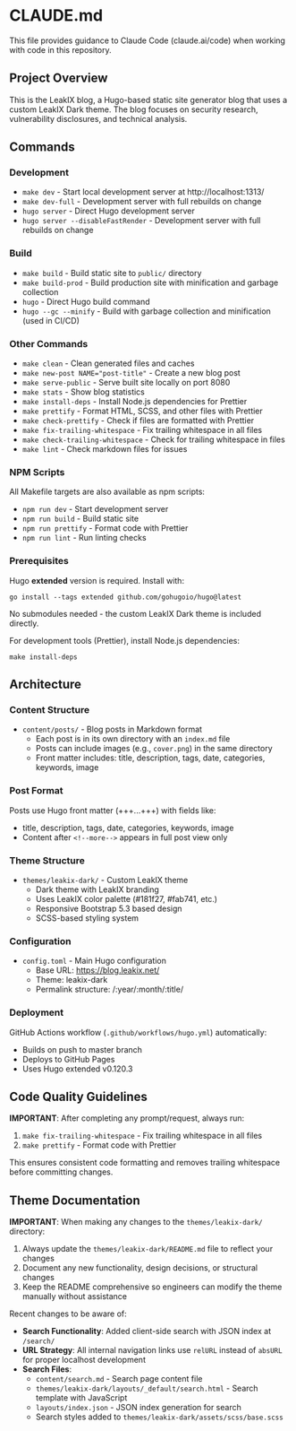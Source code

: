 # CLAUDE.md

This file provides guidance to Claude Code (claude.ai/code) when working with
code in this repository.

## Project Overview

This is the LeakIX blog, a Hugo-based static site generator blog that uses a
custom LeakIX Dark theme. The blog focuses on security research, vulnerability
disclosures, and technical analysis.

## Commands

### Development

- `make dev` - Start local development server at http://localhost:1313/
- `make dev-full` - Development server with full rebuilds on change
- `hugo server` - Direct Hugo development server
- `hugo server --disableFastRender` - Development server with full rebuilds on
  change

### Build

- `make build` - Build static site to `public/` directory
- `make build-prod` - Build production site with minification and garbage
  collection
- `hugo` - Direct Hugo build command
- `hugo --gc --minify` - Build with garbage collection and minification (used in
  CI/CD)

### Other Commands

- `make clean` - Clean generated files and caches
- `make new-post NAME="post-title"` - Create a new blog post
- `make serve-public` - Serve built site locally on port 8080
- `make stats` - Show blog statistics
- `make install-deps` - Install Node.js dependencies for Prettier
- `make prettify` - Format HTML, SCSS, and other files with Prettier
- `make check-prettify` - Check if files are formatted with Prettier
- `make fix-trailing-whitespace` - Fix trailing whitespace in all files
- `make check-trailing-whitespace` - Check for trailing whitespace in files
- `make lint` - Check markdown files for issues

### NPM Scripts

All Makefile targets are also available as npm scripts:

- `npm run dev` - Start development server
- `npm run build` - Build static site
- `npm run prettify` - Format code with Prettier
- `npm run lint` - Run linting checks

### Prerequisites

Hugo **extended** version is required. Install with:

```
go install --tags extended github.com/gohugoio/hugo@latest
```

No submodules needed - the custom LeakIX Dark theme is included directly.

For development tools (Prettier), install Node.js dependencies:

```
make install-deps
```

## Architecture

### Content Structure

- `content/posts/` - Blog posts in Markdown format
  - Each post is in its own directory with an `index.md` file
  - Posts can include images (e.g., `cover.png`) in the same directory
  - Front matter includes: title, description, tags, date, categories, keywords,
    image

### Post Format

Posts use Hugo front matter (+++...+++) with fields like:

- title, description, tags, date, categories, keywords, image
- Content after `<!--more-->` appears in full post view only

### Theme Structure

- `themes/leakix-dark/` - Custom LeakIX theme
  - Dark theme with LeakIX branding
  - Uses LeakIX color palette (#181f27, #fab741, etc.)
  - Responsive Bootstrap 5.3 based design
  - SCSS-based styling system

### Configuration

- `config.toml` - Main Hugo configuration
  - Base URL: https://blog.leakix.net/
  - Theme: leakix-dark
  - Permalink structure: /:year/:month/:title/

### Deployment

GitHub Actions workflow (`.github/workflows/hugo.yml`) automatically:

- Builds on push to master branch
- Deploys to GitHub Pages
- Uses Hugo extended v0.120.3

## Code Quality Guidelines

**IMPORTANT**: After completing any prompt/request, always run:

1. `make fix-trailing-whitespace` - Fix trailing whitespace in all files
2. `make prettify` - Format code with Prettier

This ensures consistent code formatting and removes trailing whitespace before
committing changes.

## Theme Documentation

**IMPORTANT**: When making any changes to the `themes/leakix-dark/` directory:

1. Always update the `themes/leakix-dark/README.md` file to reflect your changes
2. Document any new functionality, design decisions, or structural changes
3. Keep the README comprehensive so engineers can modify the theme manually
   without assistance

Recent changes to be aware of:

- **Search Functionality**: Added client-side search with JSON index at
  `/search/`
- **URL Strategy**: All internal navigation links use `relURL` instead of
  `absURL` for proper localhost development
- **Search Files**:
  - `content/search.md` - Search page content file
  - `themes/leakix-dark/layouts/_default/search.html` - Search template with
    JavaScript
  - `layouts/index.json` - JSON index generation for search
  - Search styles added to `themes/leakix-dark/assets/scss/base.scss`
